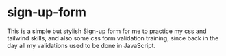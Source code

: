 # sign-up-form

This is a simple but stylish Sign-up form for me to practice my css and tailwind skills, and also some css form validation training, since back in the day all my validations used to be done in JavaScript. 